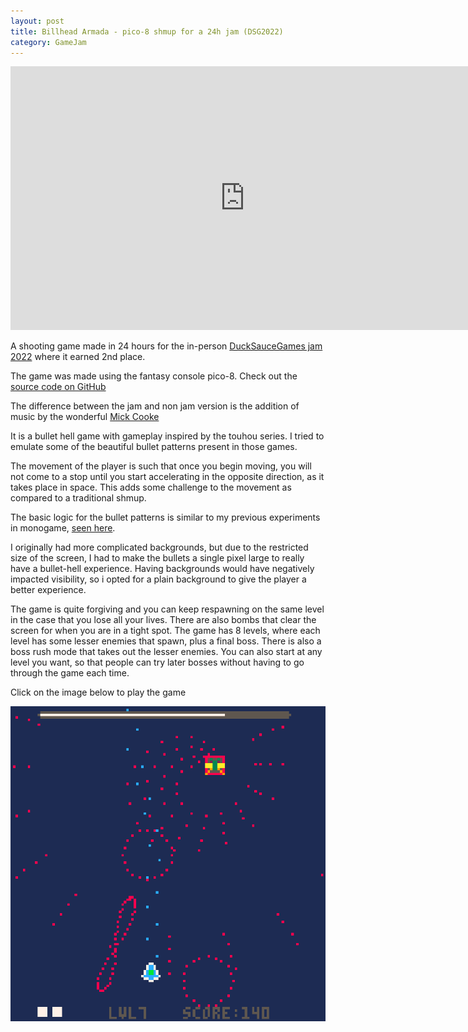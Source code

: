 ```yaml
---
layout: post
title: Billhead Armada - pico-8 shmup for a 24h jam (DSG2022)
category: GameJam
---
```


<iframe width="750" height="422" src="https://www.youtube.com/embed/sz9dY1JbwRo" title="Billhead Armada Demo" frameborder="0" allow="accelerometer; autoplay; clipboard-write; encrypted-media; gyroscope; picture-in-picture; web-share" allowfullscreen></iframe>

<!-- more -->

A shooting game made in 24 hours for the in-person [DuckSauceGames jam 2022](https://www.ducksauce.games/duck-sauce-jam-2022) where it earned 2nd place. 

The game was made using the fantasy console pico-8. Check out the [source code on GitHub](https://github.com/NoamZeise/assorted-pico8-projects/blob/master/billheadArmada/billhead_armada.p8)

The difference between the jam and non jam version is the addition of music by the wonderful [Mick Cooke](https://www.makefiremusic.com/)

It is a bullet hell game with gameplay inspired by the touhou series. I tried to emulate some of the beautiful bullet patterns present in those games.

The movement of the player is such that once you begin moving, you will not come to a stop until you start accelerating in the opposite direction, as it takes place in space. This adds some challenge to the movement as compared to a traditional shmup.

The basic logic for the bullet patterns is similar to my previous experiments in monogame, [seen here](/demo/2020/08/19/Bullet-Hell-Emitter.html). 

I originally had more complicated backgrounds, but due to the restricted size of the screen, I had to make the bullets a single pixel large to really have a bullet-hell experience. Having backgrounds would have negatively impacted visibility, so i opted for a plain background to give the player a better experience.

The game is quite forgiving and you can keep respawning on the same level in the case that you lose all your lives. There are also bombs that clear the screen for when you are in a tight spot. The game has 8 levels, where each level has some lesser enemies that spawn, plus a final boss. There is also a boss rush mode that takes out the lesser enemies. You can also start at any level you want, so that people can try later bosses without having to go through the game each time.

Click on the image below to play the game

<a href="/assets/browser_games/billhead_armada/index.html">
<img src="/assets/img/posts/thumbnails/billhead.png">
</a>
